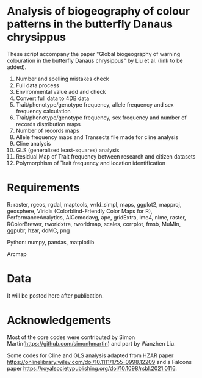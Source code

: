 # Analysis of biogeography of colour patterns in the butterfly Danaus chrysippus
These script accompany the paper "Global biogeography of warning colouration in the butterfly Danaus chrysippus" by Liu et al. (link to be added).

1. Number and spelling mistakes check
2. Full data process 
3. Environmental value add and check
4. Convert full data to 4DB data
5. Trait/phenotype/genotype frequency, allele frequency and sex frequency calculation
6. Trait/phenotype/genotype frequency, sex frequency and number of records distribution maps
7. Number of records maps
8. Allele frequency maps and Transects file made for cline analysis
9. Cline analysis
10. GLS (generalized least-squares) analysis
11. Residual Map of Trait frequency between research and citizen datasets
12. Polymorphism of Trait frequency and location identification


# Requirements
R:
raster,
rgeos,
rgdal,
maptools,
wrld_simpl,
maps,
ggplot2,
mapproj,
geosphere,
Viridis (Colorblind-Friendly Color Maps for R),
PerformanceAnalytics,
AICcmodavg,
ape,
gridExtra,
lme4,
nlme,
raster,
RColorBrewer,
rworldxtra,
rworldmap,
scales,
corrplot,
fmsb,
MuMIn,
ggpubr,
hzar,
doMC,
png

Python:
numpy,
pandas,
matplotlib

Arcmap


# Data
It will be posted here after publication.

# Acknowledgements
Most of the core codes were contributed by Simon Martin(https://github.com/simonhmartin) and part by Wanzhen Liu.

Some codes for Cline and GLS analysis adapted from HZAR paper https://onlinelibrary.wiley.com/doi/10.1111/1755-0998.12209 and a Falcons paper https://royalsocietypublishing.org/doi/10.1098/rsbl.2021.0116. 
